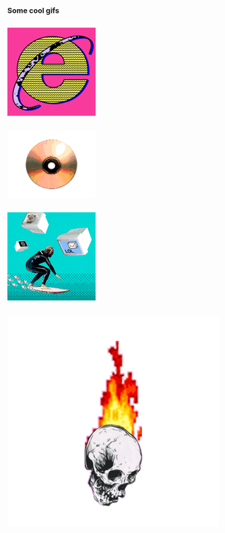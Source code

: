 ### Some cool gifs
![](.attachements/ie.gif)
---------
![](.attachements/cd.gif)
---------
![](.attachements/surf.gif)
---------
![](.attachements/giphy.gif)
---------

